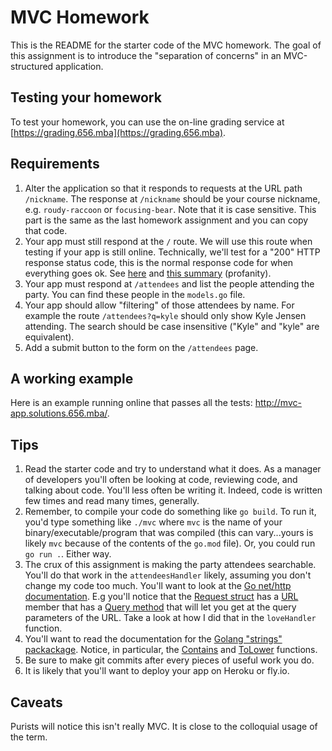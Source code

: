 # MVC Homework

This is the README for the starter code of the
MVC homework. The goal of this assignment is to
introduce the "separation of concerns" in an
MVC-structured application.

## Testing your homework

To test your homework, you
can use the
on-line grading service at [https://grading.656.mba](https://grading.656.mba).

## Requirements

1. Alter the application so that it responds to requests at the
   URL path `/nickname`. The response at `/nickname` should be your
   course nickname, e.g. `roudy-raccoon` or `focusing-bear`. Note
   that it is case sensitive. This part is the same as the last
   homework assignment and you can copy that code.
2. Your app must still respond at the `/` route. We will use this
   route when testing if your app is still online. Technically,
   we'll test for a "200" HTTP response status code, this is the
   normal response code for when everything goes ok. See
   [here](https://developer.mozilla.org/en-US/docs/Web/HTTP/Status)
   and [this summary](https://twitter.com/stevelosh/status/372740571749572610)
   (profanity).
3. Your app must respond at `/attendees` and list the people attending
   the party. You can find these people in the `models.go` file.
4. Your app should allow "filtering" of those attendees by name.
   For example the route `/attendees?q=kyle` should only show
   Kyle Jensen attending. The search should be case insensitive
   ("Kyle" and "kyle" are equivalent).
5. Add a submit button to the form on the `/attendees` page.

## A working example

Here
is an example running online that passes all the tests: <http://mvc-app.solutions.656.mba/>.

## Tips

1. Read the starter code and try to understand what it does. As a manager
   of developers you'll often be looking at code, reviewing code, and
   talking about code. You'll less often be writing it. Indeed, code is
   written few times and read many times, generally.
1. Remember, to compile your code do something like `go build`. To run
   it, you'd type something like `./mvc` where `mvc` is the
   name of your binary/executable/program that was compiled (this can
   vary...yours is likely `mvc` because of the contents of the `go.mod` file).
   Or, you could run `go run .`. Either way.
1. The crux of this assignment is making the party attendees searchable.
   You'll do that work in the `attendeesHandler` likely, assuming you don't
   change my code too much. You'll want to look at the
   [Go net/http documentation](https://golang.org/pkg/net/http/). E.g you'll
   notice that the [Request struct](https://golang.org/pkg/net/http/#Request)
   has a [URL](https://golang.org/pkg/net/url/#URL) member that has a
   [Query method](https://golang.org/pkg/net/url/#URL.Query) that will let
   you get at the query parameters of the URL. Take a look at how I did that
   in the `loveHandler` function.
1. You'll want to read the documentation for the
   [Golang "strings" packackage](https://golang.org/pkg/strings/). Notice,
   in particular, the [Contains](https://golang.org/pkg/strings/#Contains)
   and [ToLower](https://golang.org/pkg/strings/#ToLower)
   functions.
1. Be sure to make git commits after every pieces of useful work you do.
1. It is likely that you'll want to deploy your app on Heroku or fly.io.

## Caveats

Purists will notice this isn't really MVC. It is
close to the colloquial usage of the term.
